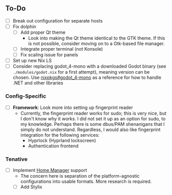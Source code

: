 ## To-Do
- [ ] Break out configuration for separate hosts
- [ ] Fix dolphin
    - [ ] Add proper Qt theme
        - Look into making the Qt theme identical to the GTK theme. If this is not possible, consider moving on to a Gtk-based file manager.
    - [ ] Integrate proper terminal (not Konsole)
    - [ ] Fix scaling issue for panels
- [ ] Set up new Nix LS
- [ ] Consider replacing godot_4-mono with a downloaded Godot binary (see `./modules/godot.nix` for a first attempt), meaning version can be chosen. Use [nixpkgs#godot_4-mono](https://github.com/NixOS/nixpkgs/blob/nixos-24.11/pkgs/by-name/go/godot_4/package.nix) as a reference for how to handle .NET and other libraries
### Config-Specific
- [ ] **Framework**: Look more into setting up fingerprint reader
    - Currently, the fingerprint reader works for sudo; this is very nice, but I don't know why it works. I did not set it up as an option for sudo, to my knowledge. Perhaps there is some dbus/PAM shenanigans that I simply do not understand. Regardless, I would also like fingerprint integration for the following services:
        - Hyprlock (Hyprland lockscreen)
        - Authentication frontend
### Tenative
- [ ] Implement [Home Manager](https://github.com/nix-community/home-manager) support
    - The concern here is separation of the platform-agnostic configurations into usable formats. More research is required.
    - [ ] Add Stylix
